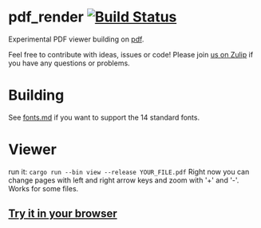 # pdf_render [![Build Status](https://travis-ci.com/pdf-rs/pdf.svg?branch=master)](https://travis-ci.com/pdf-rs/pdf_render)
Experimental PDF viewer building on [pdf](https://github.com/pdf-rs/pdf).

Feel free to contribute with ideas, issues or code! Please join [us on Zulip](https://type.zulipchat.com/#narrow/stream/209232-pdf) if you have any questions or problems.

# Building
See [fonts.md](fonts.md) if you want to support the 14 standard fonts.

# Viewer
run it:
  `cargo run --bin view --release YOUR_FILE.pdf`
Right now you can change pages with left and right arrow keys and zoom with '+' and '-'. Works for some files.

## [Try it in your browser](https://pdf-rs.github.io/view-wasm/)
